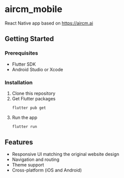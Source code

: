 # aircm_mobile

React Native app based on https://aircm.ai


## Getting Started

### Prerequisites
- Flutter SDK
- Android Studio or Xcode

### Installation

1. Clone this repository
2. Get Flutter packages
   ```bash
   flutter pub get
   ```
3. Run the app
   ```bash
   flutter run
   ```


## Features

- Responsive UI matching the original website design
- Navigation and routing
- Theme support
- Cross-platform (iOS and Android)
